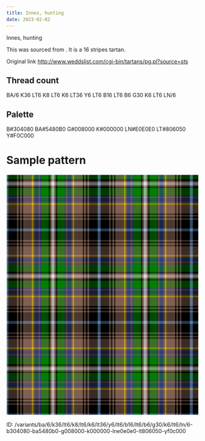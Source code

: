 ```yaml
---
title: Innes, hunting
date: 2023-02-02
---
```

Innes, hunting

This was sourced from <no value>.  It is a 16 stripes tartan.

Original link http://www.weddslist.com/cgi-bin/tartans/pg.pl?source=sts

## Thread count
BA/6 K36 LT6 K8 LT6 K6 LT36 Y6 LT6 B16 LT6 B6 G30 K6 LT6 LN/6

## Palette
B#304080 BA#5480B0 G#008000 K#000000 LN#E0E0E0 LT#806050 Y#F0C000

# Sample pattern

![Tartan detail](tartan.png "BA/6 K36 LT6 K8 LT6 K6 LT36 Y6 LT6 B16 LT6 B6 G30 K6 LT6 LN/6 tartan")

ID: /variants/ba/6/k36/lt6/k8/lt6/k6/lt36/y6/lt6/b16/lt6/b6/g30/k6/lt6/ln/6-b304080-ba5480b0-g008000-k000000-lne0e0e0-lt806050-yf0c000